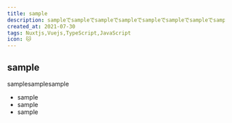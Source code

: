 ```yaml
---
title: sample
description: sampleでsampleでsampleでsampleでsampleでsampleでsampleでsampleでsampleでsample
created_at: 2021-07-30
tags: Nuxtjs,Vuejs,TypeScript,JavaScript
icon: 🐱
---
```


## sample

samplesamplesample

- sample
- sample
- sample
